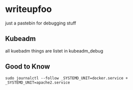 # writeupfoo
just a pastebin for debugging stuff

## Kubeadm 
all kuebadm things are listet in kubeadm_debug


## Good to Know 

```sudo journalctl --follow _SYSTEMD_UNIT=docker.service + _SYSTEMD_UNIT=apache2.service```
